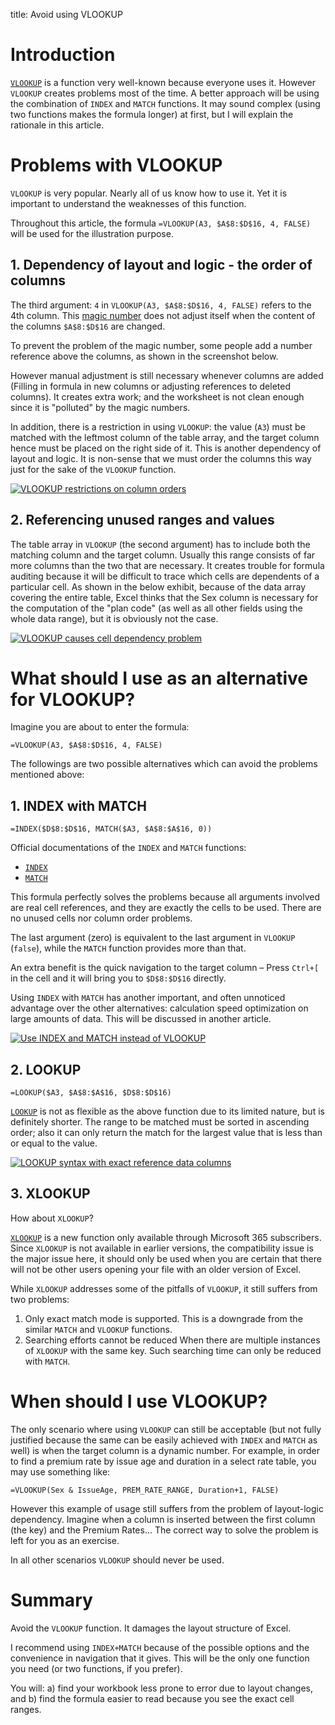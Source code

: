 title: Avoid using VLOOKUP

# Introduction

[`VLOOKUP`][doc-vlookup] is a function very well-known because everyone uses it. However `VLOOKUP` creates problems most of the time. A better approach will be using the combination of `INDEX` and `MATCH` functions. It may sound complex (using two functions makes the formula longer) at first, but I will explain the rationale in this article.

# Problems with VLOOKUP

`VLOOKUP` is very popular. Nearly all of us know how to use it. Yet it is important to understand the weaknesses of this function.

Throughout this article, the formula `=VLOOKUP(A3, $A$8:$D$16, 4, FALSE)` will be used for the illustration purpose.

## 1. Dependency of layout and logic - the order of columns

The third argument: `4` in `VLOOKUP(A3, $A$8:$D$16, 4, FALSE)` refers to the 4th column. This [magic number][wiki-magic-number] does not adjust itself when the content of the columns `$A$8:$D$16` are changed.

To prevent the problem of the magic number, some people add a number reference above the columns, as shown in the screenshot below.

However manual adjustment is still necessary whenever columns are added (Filling in formula in new columns or adjusting references to deleted columns). It creates extra work; and the worksheet is not clean enough since it is "polluted" by the magic numbers.

In addition, there is a restriction in using `VLOOKUP`: the value (`A3`) must be matched with the leftmost column of the table array, and the target column hence must be placed on the right side of it. This is another dependency of layout and logic. It is non-sense that we must order the columns this way just for the sake of the `VLOOKUP` function.

[![VLOOKUP restrictions on column orders][image-column-order]][image-column-order]

## 2. Referencing unused ranges and values

The table array in `VLOOKUP` (the second argument) has to include both the matching column and the target column. Usually this range consists of far more columns than the two that are necessary. It creates trouble for formula auditing because it will be difficult to trace which cells are dependents of a particular cell. As shown in the below exhibit, because of the data array covering the entire table, Excel thinks that the Sex column is necessary for the computation of the "plan code" (as well as all other fields using the whole data range), but it is obviously not the case.

[![VLOOKUP causes cell dependency problem][image-unused-cells]][image-unused-cells]

# What should I use as an alternative for VLOOKUP?

Imagine you are about to enter the formula:

```
=VLOOKUP(A3, $A$8:$D$16, 4, FALSE)
```

The followings are two possible alternatives which can avoid the problems mentioned above:

## 1. INDEX with MATCH

```
=INDEX($D$8:$D$16, MATCH($A3, $A$8:$A$16, 0))
```

Official documentations of the `INDEX` and `MATCH` functions:

- [`INDEX`][doc-index]
- [`MATCH`][doc-match]

This formula perfectly solves the problems because all arguments involved are real cell references, and they are exactly the cells to be used. There are no unused cells nor column order problems.

The last argument (zero) is equivalent to the last argument in `VLOOKUP` (`false`), while the `MATCH` function provides more than that.

An extra benefit is the quick navigation to the target column – Press `Ctrl+[` in the cell and it will bring you to `$D$8:$D$16` directly.

Using `INDEX` with `MATCH` has another important, and often unnoticed advantage over the other alternatives: calculation speed optimization on large amounts of data. This will be discussed in another article.

[![Use INDEX and MATCH instead of VLOOKUP][image-index-match]][image-index-match]

## 2. LOOKUP

```
=LOOKUP($A3, $A$8:$A$16, $D$8:$D$16)
```

[`LOOKUP`][doc-lookup] is not as flexible as the above function due to its limited nature, but is definitely shorter. The range to be matched must be sorted in ascending order; also it can only return the match for the largest value that is less than or equal to the value.

[![LOOKUP syntax with exact reference data columns][image-lookup]][image-lookup]

## 3. XLOOKUP

How about `XLOOKUP`?

[`XLOOKUP`][doc-xlookup] is a new function only available through Microsoft 365 subscribers. Since `XLOOKUP` is not available in earlier versions, the compatibility issue is the major issue here, it should only be used when you are certain that there will not be other users opening your file with an older version of Excel.

While `XLOOKUP` addresses some of the pitfalls of `VLOOKUP`, it still suffers from two problems:

1. Only exact match mode is supported. This is a downgrade from the similar `MATCH` and `VLOOKUP` functions.
2. Searching efforts cannot be reduced When there are multiple instances of `XLOOKUP` with the same key. Such searching time can only be reduced with `MATCH`.

# When should I use VLOOKUP?

The only scenario where using `VLOOKUP` can still be acceptable (but not fully justified because the same can be easily achieved with `INDEX` and `MATCH` as well) is when the target column is a dynamic number. For example, in order to find a premium rate by issue age and duration in a select rate table, you may use something like:

```
=VLOOKUP(Sex & IssueAge, PREM_RATE_RANGE, Duration+1, FALSE)
```

However this example of usage still suffers from the problem of layout-logic dependency. Imagine when a column is inserted between the first column (the key) and the Premium Rates... The correct way to solve the problem is left for you as an exercise.

In all other scenarios `VLOOKUP` should never be used.

# Summary

Avoid the `VLOOKUP` function. It damages the layout structure of Excel.

I recommend using `INDEX+MATCH` because of the possible options and the convenience in navigation that it gives. This will be the only one function you need (or two functions, if you prefer).

You will:
a) find your workbook less prone to error due to layout changes, and
b) find the formula easier to read because you see the exact cell ranges.

[doc-vlookup]: https://support.office.com/en-us/article/VLOOKUP-function-0bbc8083-26fe-4963-8ab8-93a18ad188a1
[doc-index]: https://support.office.com/en-us/article/INDEX-function-a5dcf0dd-996d-40a4-a822-b56b061328bd
[doc-match]: https://support.office.com/en-us/article/MATCH-function-e8dffd45-c762-47d6-bf89-533f4a37673a
[doc-lookup]: https://support.office.com/en-us/article/LOOKUP-function-446d94af-663b-451d-8251-369d5e3864cb
[doc-xlookup]: https://support.microsoft.com/en-us/office/xlookup-function-b7fd680e-6d10-43e6-84f9-88eae8bf5929
[wiki-magic-number]: https://en.wikipedia.org/wiki/Magic_number_(programming)
[image-column-order]: /content/images/2017/12/vlookup-numbering-columns.png
[image-unused-cells]: /content/images/2017/12/vlookup-unused-cells.png
[image-index-match]: /content/images/2017/12/vlookup-index-match.png
[image-lookup]: /content/images/2017/12/vlookup-lookup.png
